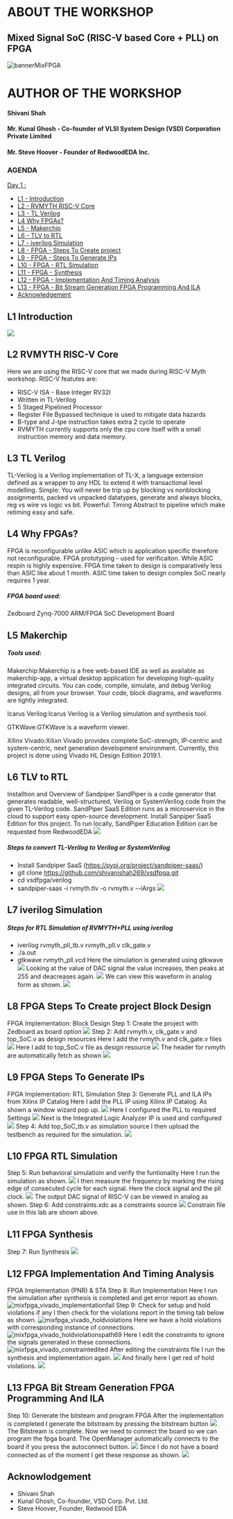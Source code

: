 # ABOUT THE WORKSHOP
## Mixed Signal SoC (RISC-V based Core + PLL) on FPGA

![bannerMixFPGA](https://user-images.githubusercontent.com/93269547/171051379-d18b3912-805b-4751-a3b7-9ab672790aef.png)

# AUTHOR OF THE WORKSHOP
#### Shivani Shah
#### Mr. Kunal Ghosh - Co-founder of VLSI System Design (VSD) Corporation Private Limited
#### Mr. Steve Hoover - Founder of RedwoodEDA Inc.
### AGENDA
 [Day 1 : ](#Day1)
  * [L1 - Introduction](#L1-Introduction)
  * [L2 - RVMYTH RISC-V Core](#L2-RVMYTH-RISC-V-Core)
  * [L3 - TL Verilog](#L3-TL-Verilog)
  * [L4 Why FPGAs?](#L4-Why-FPGAs?)
  * [L5 - Makerchip](#L5-Makerchip)
  * [L6 - TLV to RTL](#L6-TLV-to-RTL)
  * [L7 - iverilog Simulation](#L7-iverilog-Simulation)
  * [L8 - FPGA - Steps To Create project](#L8-FPGA-Steps-To-Create-project)
  * [L9 - FPGA - Steps To Generate IPs](#L9-FPGA-Steps-To-Generate-IPs)
  * [L10 - FPGA - RTL Simulation](#L10-FPGA-RTL-Simulation)
  * [L11 - FPGA - Synthesis](#L11-FPGA-Synthesis)
  * [L12 - FPGA - Implementation And Timing Analysis](#L12-FPGA-Implementation-And-Timing-Analysis)
  * [L13 - FPGA - Bit Stream Generation FPGA Programming And ILA](#L13-FPGA-Bit-Stream-Generation-FPGA-Programming-And-ILA)
  * [Acknowledgement](#Acknowledgement)
## L1 Introduction 
![](mixfpga/mixfpga.png)
## L2 RVMYTH RISC-V Core
Here we are using the RISC-V core that we made during RISC-V Myth workshop.
RISC-V featutes are:
- RISC-V ISA - Base Integer RV32I
- Written in TL-Verilog
- 5 Staged Pipelined Processor
- Register File Bypassed technique is used to mitigate data hazards
- B-type and J-tpe instruction takes extra 2 cycle to operate
- RVMYTH currently supports only the cpu core itself with a small instruction memory and data memory.
## L3 TL Verilog
TL-Verilog is a Verilog implementation of TL-X, a language extension defined as a wrapper to any HDL to extend it with transactional level modelling.
Simple: You will never be trip up by blocking vs nonblocking assignments, packed vs unpacked datatypes, generate and always blocks, reg vs wire vs logic vs bit.
Powerful: Timing Abstract to pipeline which make retiming easy and safe.
## L4 Why FPGAs?
FPGA is reconfigurable unlike ASIC which is application specific therefore not reconfigurable.
FPGA prototyping - used for verificaiton. While ASIC respin is highly expensive.
FPGA time taken to design is comparatively less than ASIC like about 1 month. ASIC time taken to design complex SoC nearly requires 1 year.
##### FPGA board used:
Zedboard Zynq-7000 ARM/FPGA SoC Development Board
## L5 Makerchip
##### Tools used:
Makerchip:Makerchip is a free web-based IDE as well as available as makerchip-app, a virtual desktop application for developing high-quality integrated circuits. You can code, compile, simulate, and debug Verilog designs, all from your browser. Your code, block diagrams, and waveforms are tightly integrated.

Icarus Verilog:Icarus Verilog is a Verilog simulation and synthesis tool.

GTKWave:GTKWave is a waveform viewer.

Xilinx Vivado:Xilixn Vivado provides complete SoC-strength, IP-centric and system-centric, next generation development environment. Currently, this project is done using Vivado HL Design Edition 2019.1.

## L6 TLV to RTL
Installtion and Overview of Sandpiper
SandPiper is a code generator that generates readable, well-structured, Verilog or SystemVerilog code from the given TL-Verilog code.
SandPiper SaaS Edition runs as a microservice in the cloud to support easy open-source development. Install Sanpiper SaaS Edition for this project.
To run locally, SandPiper Education Edition can be requested from RedwoodEDA
![](mixfpga/mixfpga_vfiles.png)
##### Steps to convert TL-Verilog to Verilog or SystemVerilog
- Install Sandpiper SaaS (https://pypi.org/project/sandpiper-saas/)
- git clone https://github.com/shivanishah269/vsdfpga.git
- cd vsdfpga/verilog
- sandpiper-saas -i rvmyth.tlv -o rvmyth.v --iArgs
![](mixfpga/mixfpga_vfiles_rvmyth.png)
## L7 iverilog Simulation
##### Steps for RTL Simulation of RVMYTH+PLL using iverilog
- iverilog rvmyth_pll_tb.v rvmyth_pll.v clk_gate.v
- ./a.out
- gtkwave rvmyth_pll.vcd
Here the simulation is generated using gtkwave
![](mixfpga/mixfpga_vfiles_gtkwave.png)
Looking at the value of DAC signal the value increases, then peaks at 255 and deacreases again.
![](mixfpga/mixfpga_gtkwave_decimal.png)
We can view this waveform in analog form as shown.
![](mixfpga/mixfpga_gtkwave_analog.png)
## L8 FPGA Steps To Create project Block Design
FPGA Implementation: Block Design
Step 1: Create the project with Zedboard as board option
![](mixfpga/mixfpga_vivado_project.png)
Step 2: Add rvmyth.v, clk_gate.v and top_SoC.v as design resources
Here I add the rvmyth.v and clk_gate.v files
![](mixfpga/mixfpga_vivado_addfiles.png)
Here I add to top_SoC.v file as design resource
![](mixfpga/mixfpga_vivado_top_SoCv.png)
The header for rvmyth are automatically fetch as shown
![](mixfpga/mixfpga_vivado_headerinrvmyth.png)
## L9 FPGA Steps To Generate IPs
FPGA Implementation: RTL Simulation
Step 3: Generate PLL and ILA IPs from Xilinx IP Catalog
Here I add the PLL IP using Xilinx IP Catalog. As shown a window wizard pop up.
![](mixfpga/mixfpga_vivado_ippll.png)
Here I configured the PLL to required Settings
![](mixfpga/mixfpga_vivado_ippllbufin.png)
Next is the Integrated Logic Analyzer IP is used and configured
![](mixfpga/mixfpga_vivado_ila.png)
Step 4: Add top_SoC_tb.v as simulation source
I then upload the testbench as required for the simulation.
![](mixfpga/mixfpga_vivado_tb.png)
## L10 FPGA RTL Simulation
Step 5: Run behavioral simulatioin and verify the funtionality
Here I run the simulation as shown.
![](mixfpga/mixfpga_vivado_runsimulation.png)
I then measure the frequency by marking the rising edge of consecuted cycle for each signal. Here the clock signal and the pll clock.
![](mixfpga2/mixfpga_vivado_frequencyanalog.png)
The output DAC signal of RISC-V can be viewed in analog as shown.
Step 6: Add constraints.xdc as a constraints source
![](mixfpga2/mixfpga_vivado_constraint.png)
Constrain file use in this lab are shown above.
## L11 FPGA Synthesis
Step 7: Run Synthesis
![](mixfpga2/mixfpga_vivado_synthesiscomplete.png)
## L12 FPGA Implementation And Timing Analysis
FPGA Implementation (PNR) & STA
Step 8: Run Implementation
Here I run the simulation after synthesis is completed and get error report as shown. 
![mixfpga_vivado_‫implementationfail](https://user-images.githubusercontent.com/93269547/171042124-ef2cba44-1be1-4463-a8c9-192a43aa0210.png)
Step 9: Check for setup and hold violations if any 
I then check for the violations report in the timing tab below as shown. 
![mixfpga_vivado_‫holdviolations](https://user-images.githubusercontent.com/93269547/171042146-f7cf61ad-2112-4187-bf86-1eeff1539363.png)
Here we have a hold violations with corresponding instance of connections.
![mixfpga_vivado_‫holdviolationspath69](https://user-images.githubusercontent.com/93269547/171042225-d52fa449-370c-495b-9269-7cf22adc31d9.png)
Here I edit the constraints to ignore the signals generated in these connections.
![mixfpga_vivado_‫constraintedited](https://user-images.githubusercontent.com/93269547/171042246-e9bb9c7b-d0aa-4d51-b5bd-d43ba4a56c64.png)
After editing the constraints file I run the synthesis and implementation again. 
![](mixfpga2/mixfpga_vivado_implementationcomplete.png)
And finally here I get red of hold violations.
![](mixfpga2/mixfpga_vivado_implementationcomplete2.png)
## L13 FPGA Bit Stream Generation FPGA Programming And ILA
Step 10: Generate the bitsteam and program FPGA
After the implementation is completed I generate the bitstream by pressing the bitstream button
![](mixfpga2/mixfpga_vivado_generatebitstream.png)
The Bitstream is complete. Now we need to connect the board so we can program the fpga board. The OpenManager automatically connects to the board if you press the autoconnect button.
![](mixfpga2/mixfpga_vivado_openmanager.png)
Since I do not have a board connected as of the moment I get these response as shown.
![](mixfpga2/mixfpga_vivado_noboard.png)

## Acknowlodgement
- Shivani Shah
- Kunal Ghosh, Co-founder, VSD Corp. Pvt. Ltd.
- Steve Hoover, Founder, Redwood EDA





